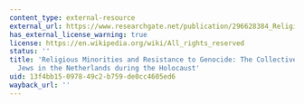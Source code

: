 ```yaml
---
content_type: external-resource
external_url: https://www.researchgate.net/publication/296628384_Religious_Minorities_and_Resistance_to_Genocide_The_Collective_Rescue_of_Jews_in_the_Netherlands_during_the_Holocaust
has_external_license_warning: true
license: https://en.wikipedia.org/wiki/All_rights_reserved
status: ''
title: 'Religious Minorities and Resistance to Genocide: The Collective Rescue of
  Jews in the Netherlands during the Holocaust'
uid: 13f4bb15-0978-49c2-b759-de0cc4605ed6
wayback_url: ''
---
```

